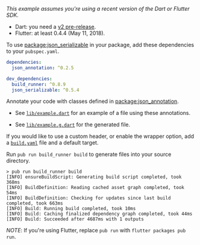 *This example assumes you're using a recent version of the Dart or Flutter SDK.*

* Dart: you need a [v2 pre-release](https://www.dartlang.org/dart-2).
* Flutter: at least 0.4.4 (May 11, 2018).

To use [package:json_serializable][json_serializable] in your package, add these
dependencies to your `pubspec.yaml`.

```yaml
dependencies:
  json_annotation: ^0.2.5

dev_dependencies:
  build_runner: ^0.8.9
  json_serializable: ^0.5.4
```

Annotate your code with classes defined in
[package:json_annotation][json_annotation].

* See [`lib/example.dart`][example] for an example of a file using these
  annotations.

* See [`lib/example.g.dart`][example_g] for the generated file.

If you would like to use a custom header, or enable the wrapper option, add a
[`build.yaml`][build_config] file and a default target.

Run `pub run build_runner build` to generate files into your source directory.

```console
> pub run build_runner build
[INFO] ensureBuildScript: Generating build script completed, took 368ms
[INFO] BuildDefinition: Reading cached asset graph completed, took 54ms
[INFO] BuildDefinition: Checking for updates since last build completed, took 663ms
[INFO] Build: Running build completed, took 10ms
[INFO] Build: Caching finalized dependency graph completed, took 44ms
[INFO] Build: Succeeded after 4687ms with 1 outputs
```

*NOTE*: If you're using Flutter, replace `pub run` with `flutter packages pub run`.

[example]: lib/example.dart
[example_g]: lib/example.g.dart
[build_config]: build.yaml
[json_annotation]: https://pub.dartlang.org/packages/json_annotation
[json_serializable]: https://pub.dartlang.org/packages/json_serializable
